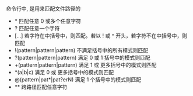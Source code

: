 命令行中, 是用来匹配文件路径的

- \* 匹配任意 0 或多个任意字符
- ? 匹配任意一个字符
- [...] 若字符在中括号中，则匹配。若以 ! 或 ^ 开头，若字符不在中括号中，则匹配
- !(pattern|pattern|pattern) 不满足括号中的所有模式则匹配
- ?(pattern|pattern|pattern) 满足 0 或 1 括号中的模式则匹配
- +(pattern|pattern|pattern) 满足 1 或 更多括号中的模式则匹配
- *(a|b|c) 满足 0 或 更多括号中的模式则匹配
- @(pattern|pat*|pat?erN) 满足 1 个括号中的模式则匹配
- ** 跨路径匹配任意字符
